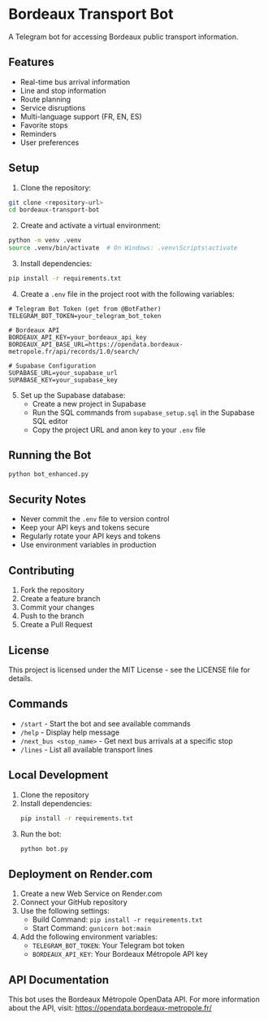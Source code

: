 # Bordeaux Transport Bot

A Telegram bot for accessing Bordeaux public transport information.

## Features

- Real-time bus arrival information
- Line and stop information
- Route planning
- Service disruptions
- Multi-language support (FR, EN, ES)
- Favorite stops
- Reminders
- User preferences

## Setup

1. Clone the repository:
```bash
git clone <repository-url>
cd bordeaux-transport-bot
```

2. Create and activate a virtual environment:
```bash
python -m venv .venv
source .venv/bin/activate  # On Windows: .venv\Scripts\activate
```

3. Install dependencies:
```bash
pip install -r requirements.txt
```

4. Create a `.env` file in the project root with the following variables:
```env
# Telegram Bot Token (get from @BotFather)
TELEGRAM_BOT_TOKEN=your_telegram_bot_token

# Bordeaux API
BORDEAUX_API_KEY=your_bordeaux_api_key
BORDEAUX_API_BASE_URL=https://opendata.bordeaux-metropole.fr/api/records/1.0/search/

# Supabase Configuration
SUPABASE_URL=your_supabase_url
SUPABASE_KEY=your_supabase_key
```

5. Set up the Supabase database:
   - Create a new project in Supabase
   - Run the SQL commands from `supabase_setup.sql` in the Supabase SQL editor
   - Copy the project URL and anon key to your `.env` file

## Running the Bot

```bash
python bot_enhanced.py
```

## Security Notes

- Never commit the `.env` file to version control
- Keep your API keys and tokens secure
- Regularly rotate your API keys and tokens
- Use environment variables in production

## Contributing

1. Fork the repository
2. Create a feature branch
3. Commit your changes
4. Push to the branch
5. Create a Pull Request

## License

This project is licensed under the MIT License - see the LICENSE file for details.

## Commands

- `/start` - Start the bot and see available commands
- `/help` - Display help message
- `/next_bus <stop_name>` - Get next bus arrivals at a specific stop
- `/lines` - List all available transport lines

## Local Development

1. Clone the repository
2. Install dependencies:
   ```bash
   pip install -r requirements.txt
   ```
3. Run the bot:
   ```bash
   python bot.py
   ```

## Deployment on Render.com

1. Create a new Web Service on Render.com
2. Connect your GitHub repository
3. Use the following settings:
   - Build Command: `pip install -r requirements.txt`
   - Start Command: `gunicorn bot:main`
4. Add the following environment variables:
   - `TELEGRAM_BOT_TOKEN`: Your Telegram bot token
   - `BORDEAUX_API_KEY`: Your Bordeaux Métropole API key

## API Documentation

This bot uses the Bordeaux Métropole OpenData API. For more information about the API, visit:
https://opendata.bordeaux-metropole.fr/ 